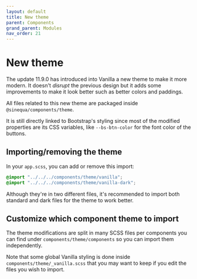 ```yaml
---
layout: default
title: New theme
parent: Components
grand_parent: Modules
nav_order: 21
---
```


# New theme

The update 11.9.0 has introduced into Vanilla a new theme to make it more modern. It doesn't _disrupt_ the previous design but it adds some improvements to make it look better such as better colors and paddings.

All files related to this new theme are packaged inside `@sinequa/components/theme`.

It is still directly linked to Bootstrap's styling since most of the modified properties are its CSS variables, like `--bs-btn-color` for the font color of the buttons.

## Importing/removing the theme

In your `app.scss`, you can add or remove this import:

```scss
@import "../../../components/theme/vanilla";
@import "../../../components/theme/vanilla-dark";
```

Although they're in two different files, it's recommended to import both standard and dark files for the theme to work better.

## Customize which component theme to import

The theme modifications are split in many SCSS files per components you can find under `components/theme/components` so you can import them independently.

Note that some global Vanilla styling is done inside `components/theme/_vanilla.scss` that you may want to keep if you edit the files you wish to import.
